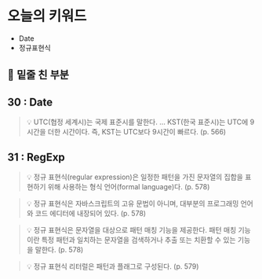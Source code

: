 # 오늘의 키워드

- Date
- 정규표현식

## 📝 밑줄 친 부분

## 30 : Date


>💡 UTC(협정 세계시)는 국제 표준시를 말한다. … KST(한국 표준시)는 UTC에 9시간을 더한 시간이다. 즉, KST는 UTC보다 9시간이 빠르다. (p. 566)



## 31 : RegExp


>💡 정규 표현식(regular expression)은 일정한 패턴을 가진 문자열의 집합을 표현하기 위해 사용하는 형식 언어(formal language)다. (p. 578)




>💡 정규 표현식은 자바스크립트의 고유 문법이 아니며, 대부분의 프로그래밍 언어와 코드 에디터에 내장되어 있다. (p. 578)




>💡 정규 표현식은 문자열을 대상으로 패턴 매칭 기능을 제공한다. 패턴 매칭 기능이란 특정 패턴과 일치하는 문자열을 검색하거나 추출 또는 치환할 수 있는 기능을 말한다. (p. 578)




>💡 정규 표현식 리터럴은 패턴과 플래그로 구성된다. (p. 579)

